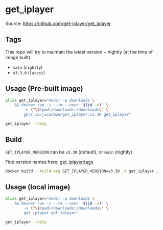 # get_iplayer

Source: https://github.com/get-iplayer/get_iplayer

## Tags

This repo will try to maintain the latest version + nightly (at the time of image built):

- `main` (`nightly`)
- `v3.3.0` (`latest`)

## Usage (Pre-built image)

```sh
alias get_iplayer="mkdir -p downloads \
    && docker run -i --rm --user '$(id -u)' \
        -v \"\$(pwd)/downloads:/downloads\" \
        ghcr.io/jixunmoe/get_iplayer:v3.30 get_iplayer"

get_iplayer --help
```

## Build

`GET_IPLAYER_VERSION` can be `v3.30` (default), or `main` (nightly).

Find version names here: [get_iplayer:tags][gi_tags]

```sh
docker build --build-arg GET_IPLAYER_VERSION=v3.30 -t get_iplayer .
```

## Usage (local image)

```sh
alias get_iplayer="mkdir -p downloads \
    && docker run -i --rm --user '$(id -u)' \
        -v \"\$(pwd)/downloads:/downloads\" \
        get_iplayer get_iplayer"

get_iplayer --help
```

[gi_tags]: https://github.com/get-iplayer/get_iplayer/tags

